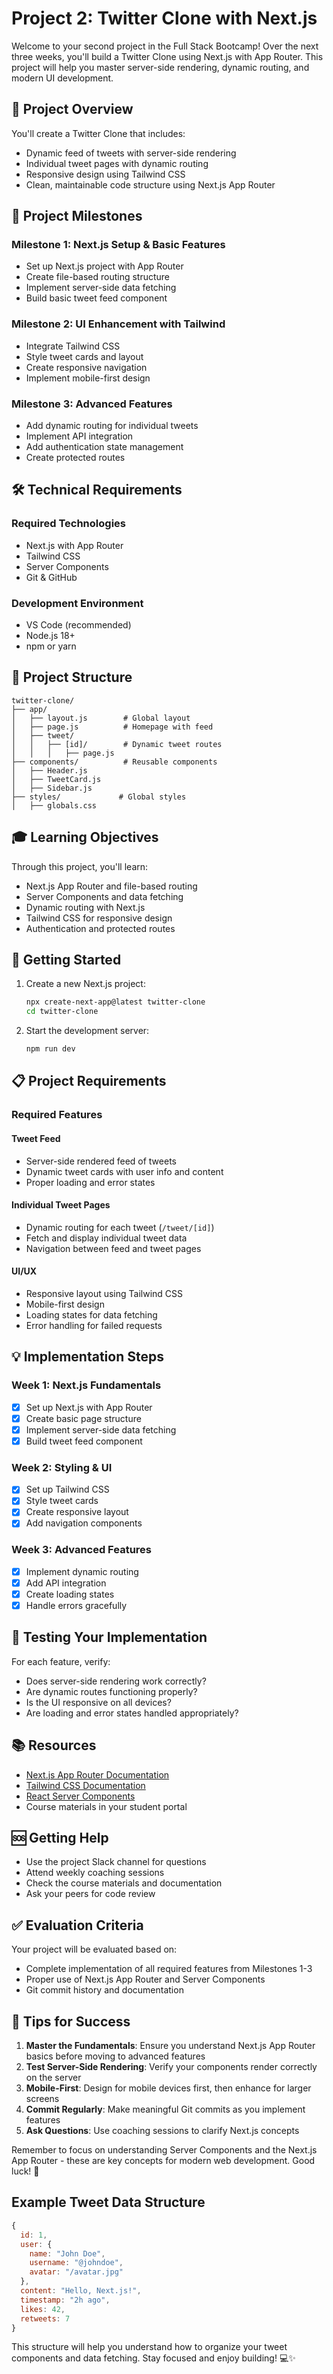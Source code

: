 # Project 2: Twitter Clone with Next.js

Welcome to your second project in the Full Stack Bootcamp! Over the next three weeks, you'll build a Twitter Clone using Next.js with App Router. This project will help you master server-side rendering, dynamic routing, and modern UI development.

## 🎯 Project Overview

You'll create a Twitter Clone that includes:
- Dynamic feed of tweets with server-side rendering
- Individual tweet pages with dynamic routing
- Responsive design using Tailwind CSS
- Clean, maintainable code structure using Next.js App Router

## 📅 Project Milestones

### Milestone 1: Next.js Setup & Basic Features
- Set up Next.js project with App Router
- Create file-based routing structure
- Implement server-side data fetching
- Build basic tweet feed component

### Milestone 2: UI Enhancement with Tailwind
- Integrate Tailwind CSS
- Style tweet cards and layout
- Create responsive navigation
- Implement mobile-first design

### Milestone 3: Advanced Features
- Add dynamic routing for individual tweets
- Implement API integration
- Add authentication state management
- Create protected routes

## 🛠️ Technical Requirements

### Required Technologies
- Next.js with App Router
- Tailwind CSS
- Server Components
- Git & GitHub

### Development Environment
- VS Code (recommended)
- Node.js 18+
- npm or yarn

## 📂 Project Structure
```
twitter-clone/
├── app/
│   ├── layout.js        # Global layout
│   ├── page.js          # Homepage with feed
│   ├── tweet/
│   │   ├── [id]/        # Dynamic tweet routes
│   │   │   ├── page.js
├── components/          # Reusable components
│   ├── Header.js        
│   ├── TweetCard.js
│   ├── Sidebar.js
├── styles/             # Global styles
│   ├── globals.css
```

## 🎓 Learning Objectives

Through this project, you'll learn:
- Next.js App Router and file-based routing
- Server Components and data fetching
- Dynamic routing with Next.js
- Tailwind CSS for responsive design
- Authentication and protected routes

## 🚀 Getting Started

1. Create a new Next.js project:
   ```bash
   npx create-next-app@latest twitter-clone
   cd twitter-clone
   ```

2. Start the development server:
   ```bash
   npm run dev
   ```

## 📋 Project Requirements

### Required Features

#### Tweet Feed
- Server-side rendered feed of tweets
- Dynamic tweet cards with user info and content
- Proper loading and error states

#### Individual Tweet Pages
- Dynamic routing for each tweet (`/tweet/[id]`)
- Fetch and display individual tweet data
- Navigation between feed and tweet pages

#### UI/UX
- Responsive layout using Tailwind CSS
- Mobile-first design
- Loading states for data fetching
- Error handling for failed requests

## 💡 Implementation Steps

### Week 1: Next.js Fundamentals
- [x] Set up Next.js with App Router
- [x] Create basic page structure
- [x] Implement server-side data fetching
- [x] Build tweet feed component

### Week 2: Styling & UI
- [x] Set up Tailwind CSS
- [x] Style tweet cards
- [x] Create responsive layout
- [x] Add navigation components

### Week 3: Advanced Features
- [x] Implement dynamic routing
- [x] Add API integration
- [x] Create loading states
- [x] Handle errors gracefully

## 🧪 Testing Your Implementation

For each feature, verify:
- Does server-side rendering work correctly?
- Are dynamic routes functioning properly?
- Is the UI responsive on all devices?
- Are loading and error states handled appropriately?

## 📚 Resources

- [Next.js App Router Documentation](https://nextjs.org/docs/app)
- [Tailwind CSS Documentation](https://tailwindcss.com/docs)
- [React Server Components](https://nextjs.org/docs/app/building-your-application/rendering/server-components)
- Course materials in your student portal

## 🆘 Getting Help

- Use the project Slack channel for questions
- Attend weekly coaching sessions
- Check the course materials and documentation
- Ask your peers for code review

## ✅ Evaluation Criteria

Your project will be evaluated based on:
- Complete implementation of all required features from Milestones 1-3
- Proper use of Next.js App Router and Server Components
- Git commit history and documentation

## 💪 Tips for Success

1. **Master the Fundamentals**: Ensure you understand Next.js App Router basics before moving to advanced features
2. **Test Server-Side Rendering**: Verify your components render correctly on the server
3. **Mobile-First**: Design for mobile devices first, then enhance for larger screens
4. **Commit Regularly**: Make meaningful Git commits as you implement features
5. **Ask Questions**: Use coaching sessions to clarify Next.js concepts

Remember to focus on understanding Server Components and the Next.js App Router - these are key concepts for modern web development. Good luck! 🚀

## Example Tweet Data Structure

```javascript
{
  id: 1,
  user: {
    name: "John Doe",
    username: "@johndoe",
    avatar: "/avatar.jpg"
  },
  content: "Hello, Next.js!",
  timestamp: "2h ago",
  likes: 42,
  retweets: 7
}
```

This structure will help you understand how to organize your tweet components and data fetching. Stay focused and enjoy building! 💻✨